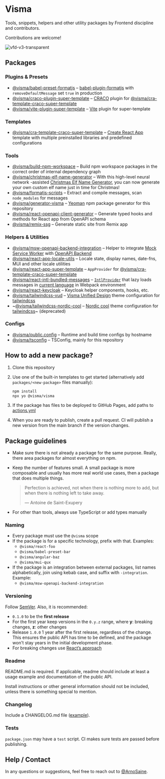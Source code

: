 # Visma

Tools, snippets, helpers and other utility packages by Frontend discipline and contributors.

Contributions are welcome!

![vfd-v3-transparent](https://user-images.githubusercontent.com/93318583/139236084-749639e8-c743-4c1b-9259-bfa26c251d00.png)

## Packages

### Plugins & Presets

- [@visma/babel-preset-formatjs](/packages/babel-preset-formatjs) – [babel-plugin-formatjs](https://formatjs.io/docs/tooling/babel-plugin/) with `removeDefaultMessage` set `true` in production
- [@visma/craco-plugin-super-template](/packages/craco-plugin-super-template) – [CRACO](https://github.com/gsoft-inc/craco) plugin for [@visma/cra-template-craco-super-template](/packages/cra-template-craco-super-template)
- [@visma/vite-plugin-super-template](/packages/vite-plugin-super-template) – [Vite](https://vitejs.dev/) plugin for super-template

### Templates

- [@visma/cra-template-craco-super-template](/packages/cra-template-craco-super-template) – [Create React App](https://create-react-app.dev/) template with multiple preinstalled libraries and predefined configurations

### Tools

- [@visma/build-npm-workspace](/packages/build-npm-workspace) – Build npm workspace packages in the correct order of internal dependency graph
- [@visma/christmas-elf-name-generator](/packages/christmas-elf-name-generator) – With this high-level neural network -assisted [Christmas Elf Name Generator](https://visma-as.github.io/visma/christmas-elf-name-generator/), you can now generate your own custom elf name just in time for Christmas!
- [@visma/formatjs-scripts](/packages/formatjs-scripts) – Extract and compile messages, scan `node_modules` for messages
- [@visma/generator-visma](/packages/generator-visma) – [Yeoman](https://yeoman.io) npm package generator for this repository
- [@visma/react-openapi-client-generator](/packages/react-openapi-client-generator) – Generate typed hooks and methods for React app from OpenAPI schema
- [@visma/remix-ssg](/packages/remix-ssg) – Generate static site from Remix app

### Helpers & Utilities

- [@visma/msw-openapi-backend-integration](/packages/msw-openapi-backend-integration) – Helper to integrate [Mock Service Worker](https://mswjs.io/) with [OpenAPI Backend](https://github.com/anttiviljami/openapi-backend)
- [@visma/react-app-locale-utils](/packages/react-app-locale-utils) – Locale state, display names, date-fns, MUI and other locale utilities
- [@visma/react-app-super-template](/packages/react-app-super-template) – `AppProvider` for [@visma/cra-template-craco-super-template](/packages/cra-template-craco-super-template)
- [@visma/react-intl-bundled-messages](/packages/react-intl-bundled-messages) – [`IntlProvider`](https://formatjs.io/docs/react-intl/components/) that lazy loads messages in [current language](/packages/react-app-locale-utils#usage) in Webpack environment
- [@visma/react-keycloak](/packages/react-keycloak) – Keycloak helper components, hooks, etc.
- [@visma/tailwindcss-vud](/packages/tailwindcss-vud) – [Visma Unified Design](https://ux.visma.com/guidelines-resources/) theme configuration for [tailwindcss](https://tailwindcss.com)
- ~[@visma/tailwindcss-nordic-cool](/packages/tailwindcss-nordic-cool) – [Nordic cool](https://ux.visma.com/weblibrary/latest/) theme configuration for [tailwindcss](https://tailwindcss.com)~ (deprecated)

### Configs

- [@visma/public.config](/packages/public.config) – Runtime and build time configs by hostname
- [@visma/tsconfig](/packages/tsconfig) – TSConfig, mainly for this repository

## How to add a new package?

1. Clone this repository
2. Use one of the built-in templates to get started (alternatively add `packages/<new-package>` files manually):

   ```sh
   npm install
   npx yo @visma/visma
   ```

3. If the package has files to be deployed to GitHub Pages, add paths to [actions.yml](.github/workflows/actions.yml#L62-L64)
4. When you are ready to publish, create a pull request. CI will publish a new version from the main branch if the version changes.

## Package guidelines

- Make sure there is not already a package for the same purpose. Really, there area packages for almost everything on npm.
- Keep the number of features small. A small package is more composable and usually has more real world use cases, then a package that does multiple things.

  > Perfection is achieved, not when there is nothing more to add, but when there is nothing left to take away.
  >
  > — Antoine de Saint-Exupery

- For other than tools, always use TypeScript or add types manually

### Naming

- Every package must use the `@visma` scope
- If the package is for a specific technology, prefix with that. Examples:
  - `@visma/react-foo`
  - `@visma/babel-preset-bar`
  - `@visma/angular-baz`
  - `@visma/mui-qux`
- If the package is an integration between external packages, list names alphabetically, join using kebab case, and suffix with `-integration`. Example:
  - `@visma/msw-openapi-backend-integration`

### Versioning

Follow [SemVer](https://semver.org/). Also, it is recommended:

- `0.1.0` to be the **first release**
- For the first year keep versions in the `0.y.z` range, where **y**: breaking changes, **z**: other changes
- Release `1.0.0` 1 year after the first release, regardless of the change. This ensures the public API has time to be defined, and the package won't stay years in the initial development phase.
- For breaking changes use [React’s approach](https://reactjs.org/blog/2016/02/19/new-versioning-scheme.html#breaking-changes)

### Readme

README.md is required. If applicable, readme should include at least a usage example and documentation of the public API.

Install instructions or other general information should not be included, unless there is something special to mention.

### Changelog

Include a CHANGELOG.md file ([example](/packages/react-app-locale-utils/CHANGELOG.md)).

### Tests

`package.json` may have a `test` script. CI makes sure tests are passed before publishing.

## Help / Contact

In any questions or suggestions, feel free to reach out to [@ArnoSaine](https://github.com/ArnoSaine).
